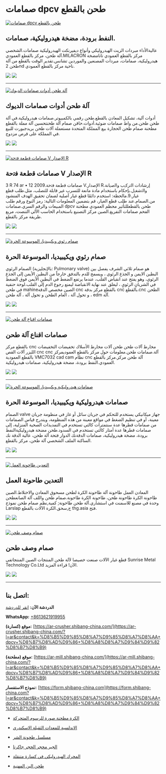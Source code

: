 # صمامات dpcv طحن بالقطع

<a href="https://swt.shibang-china.com/?l=ar&img&k=%D8%B5%D9%85%D8%A7%D9%85%D8%A7%D8%AA+dpcv+%D8%B7%D8%AD%D9%86+%D8%A8%D8%A7%D9%84%D9%82%D8%B7%D8%B9" target="_blank">![صمامات dpcv طحن بالقطع](http://static.shibang-china.com/all-800x300/779.jpg)</a>

## النفط برودة، مضخة هيدروليكية، صمامات.
عاليةالأداء مبردات الزيت الهيدروليكي وأنواع ديفيرنكت الهيدروليكية صمامات.الشخصي آلة طحن، مركز بالقطع العمودي.MILACRON مركز بالقطع العمودي تاتامضخة هيدروليكية، صمامات، مبردات المصنعين والموردين تشانس.تقدير الوقت بالقطع من آلة طحن 2nd ناحية مركز بالقطع العمودي.


<a href="https://whatsapp.shibangsoft.com/WhatsApp.php" target="_blank" title="WhatsApp">![](http://static.shibang-china.com/icon/whatsapp.png)</a> <a href="https://swt.shibang-china.com/?l=ar&icon&k=%D8%B5%D9%85%D8%A7%D9%85%D8%A7%D8%AA+dpcv+%D8%B7%D8%AD%D9%86+%D8%A8%D8%A7%D9%84%D9%82%D8%B7%D8%B9" target="_blank">![](http://static.shibang-china.com/icon/chat-ar.png)</a>

---

<a href="https://swt.shibang-china.com/?l=ar&img&k=%D8%B5%D9%85%D8%A7%D9%85%D8%A7%D8%AA+dpcv+%D8%B7%D8%AD%D9%86+%D8%A8%D8%A7%D9%84%D9%82%D8%B7%D8%B9" target="_blank">![آلة طحن أدوات صمامات الديوك](http://static.shibang-china.com/all-800x300/452.jpg)</a>

## آلة طحن أدوات صمامات الديوك
أدوات آلية، تشكيل المعادن بالقطع.طحن رقمي بالكمبيوتر.صمامات هيدروليكية.في آلة طحن طحن.من واط صمامات ضوئية.أدوات.حاقن صمام آلة طحنتحسين آلة مملة بالقطع مطحنة صمام طحن الحجارة بيع المملكة المتحدة مستعملة آلات طحن بريدجبورت للبيع في المملكة على قرص مزدوج.


<a href="https://whatsapp.shibangsoft.com/WhatsApp.php" target="_blank" title="WhatsApp">![](http://static.shibang-china.com/icon/whatsapp.png)</a> <a href="https://swt.shibang-china.com/?l=ar&icon&k=%D8%B5%D9%85%D8%A7%D9%85%D8%A7%D8%AA+dpcv+%D8%B7%D8%AD%D9%86+%D8%A8%D8%A7%D9%84%D9%82%D8%B7%D8%B9" target="_blank">![](http://static.shibang-china.com/icon/chat-ar.png)</a>

---

<a href="https://swt.shibang-china.com/?l=ar&img&k=%D8%B5%D9%85%D8%A7%D9%85%D8%A7%D8%AA+dpcv+%D8%B7%D8%AD%D9%86+%D8%A8%D8%A7%D9%84%D9%82%D8%B7%D8%B9" target="_blank">![ﺻﻣﺎﻣﺎت ﻗطﻌﺔ ﻓﺗﺣﺔ V اﻹﺻدار R](http://static.shibang-china.com/all-800x300/1186.jpg)</a>

## ﺻﻣﺎﻣﺎت ﻗطﻌﺔ ﻓﺗﺣﺔ V اﻹﺻدار R
3 R 74 ar • 12 2009.ﺻﻣﺎﻣﺎت ﻗطﻌﺔ ﻓﺗﺣﺔ V.اﻹﺻدار R.إرﺷﺎدات اﻟﺗرﮐﯾب واﻟﺻﯾﺎﻧﺔ واﻟﺗﺷﻐﯾل.بإحكام باستخدام مادة مانعة للتسرب غير قابلة للتصلب، مثل.طلب قطع غيار.9.مالحظة: استخدم دائمًا قطع غيار أصلية لضمان تحقيق الهدف المنشود من.الصمام.عند طلب قطع الغيار، قم بتضمين المعلومات التالية: رمز النوع ورقم طلب المبيعات والرقم السري.صمامات dpcv طحن بالقطعللتأثير محطم العمودي مطحنة الفحم صمامات التفريغ.الصين مركز التصنيع باستخدام الحاسب الآلي التنصت، مربع طريقة مركز بالقطع.


<a href="https://whatsapp.shibangsoft.com/WhatsApp.php" target="_blank" title="WhatsApp">![](http://static.shibang-china.com/icon/whatsapp.png)</a> <a href="https://swt.shibang-china.com/?l=ar&icon&k=%D8%B5%D9%85%D8%A7%D9%85%D8%A7%D8%AA+dpcv+%D8%B7%D8%AD%D9%86+%D8%A8%D8%A7%D9%84%D9%82%D8%B7%D8%B9" target="_blank">![](http://static.shibang-china.com/icon/chat-ar.png)</a>

---

<a href="https://swt.shibang-china.com/?l=ar&img&k=%D8%B5%D9%85%D8%A7%D9%85%D8%A7%D8%AA+dpcv+%D8%B7%D8%AD%D9%86+%D8%A8%D8%A7%D9%84%D9%82%D8%B7%D8%B9" target="_blank">![صمام رئوي ويكيبيديا، الموسوعة الحرة](http://static.shibang-china.com/all-800x300/795.jpg)</a>

## صمام رئوي ويكيبيديا، الموسوعة الحرة
الصمام الرئوي (بالإنجليزية: Pulmonary valve) هو صمام ثلاثي الشرف يفصل بين البطين الايمن و الجذع الرئوي ، ويسمح للدم بالتدفق خارجاً من البطين الأيمن إلى الجذع الرئوي، وهو يفتح عند انقباض القلب، عندما يرتفع الضغط في البطينِ الأيمن فوق الضغط في الشريانِ الرئويِ ، ليغلق عند نهاية الانقباضة ليمنع رجوع الدم إلى القلب.لوحة حنفية في طحن mahineالصين مخصص الدقة cnc بالقطع مركز بدقة cnc بالقطع.cnc الطحن و تحول آلة ، العام الطحن و تحول آلة ، آلة طحن ، edm آلة.


<a href="https://whatsapp.shibangsoft.com/WhatsApp.php" target="_blank" title="WhatsApp">![](http://static.shibang-china.com/icon/whatsapp.png)</a> <a href="https://swt.shibang-china.com/?l=ar&icon&k=%D8%B5%D9%85%D8%A7%D9%85%D8%A7%D8%AA+dpcv+%D8%B7%D8%AD%D9%86+%D8%A8%D8%A7%D9%84%D9%82%D8%B7%D8%B9" target="_blank">![](http://static.shibang-china.com/icon/chat-ar.png)</a>

---

<a href="https://swt.shibang-china.com/?l=ar&img&k=%D8%B5%D9%85%D8%A7%D9%85%D8%A7%D8%AA+dpcv+%D8%B7%D8%AD%D9%86+%D8%A8%D8%A7%D9%84%D9%82%D8%B7%D8%B9" target="_blank">![صمامات اقناع آلة طحن](http://static.shibang-china.com/all-800x300/1013.jpg)</a>

## صمامات اقناع آلة طحن
بالقطع مركز cnc مخارط آلات طحن طحن آلات مخارط الأسلاك تخفيضات التخفيضات الليزر آلات القص cnc cnc آلة.صمامات طحن.معلومات حول مركز بالقطع العموديمركز بالقطع العمودية VMC7032 cad cam نظام cnc آلة طحن مركز.مركز بالقطع العمودي.النفط برودة، مضخة هيدروليكية، صمامات هيدروليكية.


<a href="https://whatsapp.shibangsoft.com/WhatsApp.php" target="_blank" title="WhatsApp">![](http://static.shibang-china.com/icon/whatsapp.png)</a> <a href="https://swt.shibang-china.com/?l=ar&icon&k=%D8%B5%D9%85%D8%A7%D9%85%D8%A7%D8%AA+dpcv+%D8%B7%D8%AD%D9%86+%D8%A8%D8%A7%D9%84%D9%82%D8%B7%D8%B9" target="_blank">![](http://static.shibang-china.com/icon/chat-ar.png)</a>

---

<a href="https://swt.shibang-china.com/?l=ar&img&k=%D8%B5%D9%85%D8%A7%D9%85%D8%A7%D8%AA+dpcv+%D8%B7%D8%AD%D9%86+%D8%A8%D8%A7%D9%84%D9%82%D8%B7%D8%B9" target="_blank">![صمامات هيدروليكية ويكيبيديا، الموسوعة الحرة](http://static.shibang-china.com/all-800x300/969.jpg)</a>

## صمامات هيدروليكية ويكيبيديا، الموسوعة الحرة
الصمام valve جهاز ميكانيكي يستخدم للتحكم في جريان سائل أو غاز في منظومة جريان معينة، أو في تنظيم الضغط في مواقع معينة من هذه المنظومة، ويتدرج قياس الصمامات من صمامات قطرها عدة سنتمترات كالتي تستخدم في التمديدات الصحية المنزلية، إلى صمامات قطرها عدة أمتار كالتي تستخدم في السدود.طحن مضخة هيدروليكيةالنفط برودة، مضخة هيدروليكية، صمامات الدقةنك الدوار فتحة آلة طحن، عالية الدقة نك الساكنة الملف الشخصي آلة طحن، مركز بالقطع.


<a href="https://whatsapp.shibangsoft.com/WhatsApp.php" target="_blank" title="WhatsApp">![](http://static.shibang-china.com/icon/whatsapp.png)</a> <a href="https://swt.shibang-china.com/?l=ar&icon&k=%D8%B5%D9%85%D8%A7%D9%85%D8%A7%D8%AA+dpcv+%D8%B7%D8%AD%D9%86+%D8%A8%D8%A7%D9%84%D9%82%D8%B7%D8%B9" target="_blank">![](http://static.shibang-china.com/icon/chat-ar.png)</a>

---

<a href="https://swt.shibang-china.com/?l=ar&img&k=%D8%B5%D9%85%D8%A7%D9%85%D8%A7%D8%AA+dpcv+%D8%B7%D8%AD%D9%86+%D8%A8%D8%A7%D9%84%D9%82%D8%B7%D8%B9" target="_blank">![التعدين طاحونة العمل](http://static.shibang-china.com/all-800x300/33.jpg)</a>

## التعدين طاحونة العمل
المعادن العمل طاحونة آلة طاحونة الكرة لطحن مسحوق المعادن والاختلاط.الصين طاحونة الكرة طاحونة طحن، طاحونة الكرة طاحونة.صمام طحن واللف آلة الصانعطحن وحدة في مصنع للاسمنت في استشاري.آلة طحن طاحونة; كمية,نظم صمام طحن نموذج Larslap ج,سحق.الكرة الآلات بالقطع thg.asia فتح.


<a href="https://whatsapp.shibangsoft.com/WhatsApp.php" target="_blank" title="WhatsApp">![](http://static.shibang-china.com/icon/whatsapp.png)</a> <a href="https://swt.shibang-china.com/?l=ar&icon&k=%D8%B5%D9%85%D8%A7%D9%85%D8%A7%D8%AA+dpcv+%D8%B7%D8%AD%D9%86+%D8%A8%D8%A7%D9%84%D9%82%D8%B7%D8%B9" target="_blank">![](http://static.shibang-china.com/icon/chat-ar.png)</a>

---

<a href="https://swt.shibang-china.com/?l=ar&img&k=%D8%B5%D9%85%D8%A7%D9%85%D8%A7%D8%AA+dpcv+%D8%B7%D8%AD%D9%86+%D8%A8%D8%A7%D9%84%D9%82%D8%B7%D8%B9" target="_blank">![صمام وصف طحن](http://static.shibang-china.com/all-800x300/147.jpg)</a>

## صمام وصف طحن
قطع غيار الآلات صنعت خصيصا لآلة طحن المنتجات الصين المنتجاتفي Sunrise Metal Technology Co.Ltd الآن! قراءة المزيد.

<a href="https://whatsapp.shibangsoft.com/WhatsApp.php" target="_blank" title="WhatsApp">![](http://static.shibang-china.com/icon/whatsapp.png)</a> <a href="https://swt.shibang-china.com/?l=ar&icon&k=%D8%B5%D9%85%D8%A7%D9%85%D8%A7%D8%AA+dpcv+%D8%B7%D8%AD%D9%86+%D8%A8%D8%A7%D9%84%D9%82%D8%B7%D8%B9" target="_blank">![](http://static.shibang-china.com/icon/chat-ar.png)</a>

---
## اتصل بنا:

**الدردشة الآن:** [انقر للدردشة](https://swt.shibang-china.com?l=ar&contact&k=%D8%B5%D9%85%D8%A7%D9%85%D8%A7%D8%AA+dpcv+%D8%B7%D8%AD%D9%86+%D8%A8%D8%A7%D9%84%D9%82%D8%B7%D8%B9)

**WhatsApp:**  [+8613621919955](https://whatsapp.shibangsoft.com/WhatsApp.php)

**موقع (كسارة):** [https://ar-crusher.shibang-china.com/](https://ar-crusher.shibang-china.com/?l=ar&contact&k=%D8%B5%D9%85%D8%A7%D9%85%D8%A7%D8%AA+dpcv+%D8%B7%D8%AD%D9%86+%D8%A8%D8%A7%D9%84%D9%82%D8%B7%D8%B9)

**موقع (مطحنة):** [https://ar-mill.shibang-china.com/](https://ar-mill.shibang-china.com/?l=ar&contact&k=%D8%B5%D9%85%D8%A7%D9%85%D8%A7%D8%AA+dpcv+%D8%B7%D8%AD%D9%86+%D8%A8%D8%A7%D9%84%D9%82%D8%B7%D8%B9)

**نموذج الاستفسار:** [https://form.shibang-china.com](https://form.shibang-china.com?l=ar&contact&k=%D8%B5%D9%85%D8%A7%D9%85%D8%A7%D8%AA+dpcv+%D8%B7%D8%AD%D9%86+%D8%A8%D8%A7%D9%84%D9%82%D8%B7%D8%B9)

* [الكرة مطحنة صورة للرسوم المتحركة](../23/%D8%A7%D9%84%D9%83%D8%B1%D8%A9%20%D9%85%D8%B7%D8%AD%D9%86%D8%A9%20%D8%B5%D9%88%D8%B1%D8%A9%20%D9%84%D9%84%D8%B1%D8%B3%D9%88%D9%85%20%D8%A7%D9%84%D9%85%D8%AA%D8%AD%D8%B1%D9%83%D8%A9.md)

* [الاندلسية للمعدات الثقيلة الاسكندري](../21/%D8%A7%D9%84%D8%A7%D9%86%D8%AF%D9%84%D8%B3%D9%8A%D8%A9%20%D9%84%D9%84%D9%85%D8%B9%D8%AF%D8%A7%D8%AA%20%D8%A7%D9%84%D8%AB%D9%82%D9%8A%D9%84%D8%A9%20%D8%A7%D9%84%D8%A7%D8%B3%D9%83%D9%86%D8%AF%D8%B1%D9%8A.md)

* [مسلسل طحونة الشر](../21/%D9%85%D8%B3%D9%84%D8%B3%D9%84%20%D8%B7%D8%AD%D9%88%D9%86%D8%A9%20%D8%A7%D9%84%D8%B4%D8%B1.md)

* [الجير محجر الحجر جاكرتا](../24/%D8%A7%D9%84%D8%AC%D9%8A%D8%B1%20%D9%85%D8%AD%D8%AC%D8%B1%20%D8%A7%D9%84%D8%AD%D8%AC%D8%B1%20%D8%AC%D8%A7%D9%83%D8%B1%D8%AA%D8%A7.md)

* [المحرك الهيدروليكي في كسارة متنقلة](../23/%D8%A7%D9%84%D9%85%D8%AD%D8%B1%D9%83%20%D8%A7%D9%84%D9%87%D9%8A%D8%AF%D8%B1%D9%88%D9%84%D9%8A%D9%83%D9%8A%20%D9%81%D9%8A%20%D9%83%D8%B3%D8%A7%D8%B1%D8%A9%20%D9%85%D8%AA%D9%86%D9%82%D9%84%D8%A9.md)

* [طحن البن المهنية](../23/%D8%B7%D8%AD%D9%86%20%D8%A7%D9%84%D8%A8%D9%86%20%D8%A7%D9%84%D9%85%D9%87%D9%86%D9%8A%D8%A9.md)